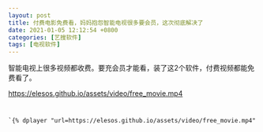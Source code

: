 ```yaml
---
layout: post
title: 付费电影免费看，妈妈抱怨智能电视很多要会员，这次彻底解决了
date: 2021-01-05 12:12:54 +0800
categories: [艺搜软件]
tags: [电视软件]
---
```


智能电视上很多视频都收费。要充会员才能看，装了这2个软件，付费视频都能免费看了。

https://elesos.github.io/assets/video/free_movie.mp4


<code>
<pre>
`{% dplayer "url=https://elesos.github.io/assets/video/free_movie.mp4"  "loop=yes" "theme=#FADFA3" "autoplay=false" "token=tokendemo" %}`
</pre>
</code>
